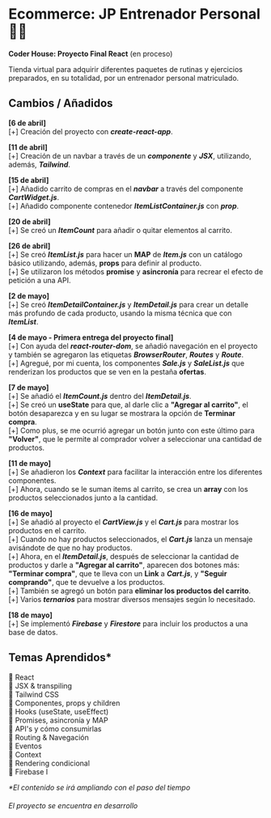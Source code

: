 # **Ecommerce: JP Entrenador Personal** 💪🏽

**Coder House: Proyecto Final React** (en proceso)

Tienda virtual para adquirir diferentes paquetes de rutinas y ejercicios preparados, en su totalidad, por un entrenador personal matriculado.

## Cambios / Añadidos

**[6 de abril]**  
[+] Creación del proyecto con ***create-react-app***.  
  
**[11 de abril]**  
[+] Creación de un navbar a través de un ***componente*** y ***JSX***, utilizando, además, ***Tailwind***.  

**[15 de abril]**  
[+] Añadido carrito de compras en el ***navbar*** a través del componente ***CartWidget.js***.  
[+] Añadido componente contenedor ***ItemListContainer.js*** con ***prop***.  

**[20 de abril]**  
[+] Se creó un ***ItemCount*** para añadir o quitar elementos al carrito.
  

**[26 de abril]**  
[+] Se creó ***ItemList.js*** para hacer un **MAP** de ***Item.js*** con un catálogo básico utilizando, además, **props** para definir al producto.  
[+] Se utilizaron los métodos **promise** y **asincronía** para recrear el efecto de petición a una API.  
  
**[2 de mayo]**  
[+] Se creó ***ItemDetailContainer.js*** y ***ItemDetail.js*** para crear un detalle más profundo de cada producto, usando la misma técnica que con ***ItemList***.  
  
**[4 de mayo - Primera entrega del proyecto final]**  
[+] Con ayuda del ***react-router-dom***, se añadió navegación en el proyecto y también se agregaron las etiquetas ***BrowserRouter***, ***Routes*** y ***Route***.  
[+] Agregué, por mi cuenta, los componentes ***Sale.js*** y ***SaleList.js*** que renderizan los productos que se ven en la pestaña **ofertas**.  
  
**[7 de mayo]**  
[+] Se añadió el ***ItemCount.js*** dentro del ***ItemDetail.js***.  
[+] Se creó un **useState** para que, al darle clic a **"Agregar al carrito"**, el botón desaparezca y en su lugar se mostrara la opción de **Terminar compra**.  
[+] Como plus, se me ocurrió agregar un botón junto con este último para **"Volver"**, que le permite al comprador volver a seleccionar una cantidad de productos.  
  
**[11 de mayo]**  
[+] Se añadieron los ***Context*** para facilitar la interacción entre los diferentes componentes.  
[+] Ahora, cuando se le suman items al carrito, se crea un **array** con los productos seleccionados junto a la cantidad.  
  
**[16 de mayo]**  
[+] Se añadió al proyecto el ***CartView.js*** y el ***Cart.js*** para mostrar los productos en el carrito.  
[+] Cuando no hay productos seleccionados, el ***Cart.js*** lanza un mensaje avisándote de que no hay productos.  
[+] Ahora, en el ***ItemDetail.js***, después de seleccionar la cantidad de productos y darle a **"Agregar al carrito"**, aparecen dos botones más: **"Terminar compra"**, que te lleva con un **Link** a ***Cart.js***, y **"Seguir comprando"**, que te devuelve a los productos.  
[+] También se agregó un botón para **eliminar los productos del carrito**.  
[+] Varios ***ternarios*** para mostrar diversos mensajes según lo necesitado.  
  
**[18 de mayo]**  
[+] Se implementó ***Firebase*** y ***Firestore*** para incluir los productos a una base de datos.

## Temas Aprendidos*

📌 React  
📌 JSX & transpiling  
📌 Tailwind CSS  
📌 Componentes, props y children  
📌 Hooks (useState, useEffect)  
📌 Promises, asincronía y MAP  
📌 API's y cómo consumirlas  
📌 Routing & Navegación  
📌 Eventos  
📌 Context  
📌 Rendering condicional  
📌 Firebase I


_*El contenido se irá ampliando con el paso del tiempo_

###### El proyecto se encuentra en desarrollo
